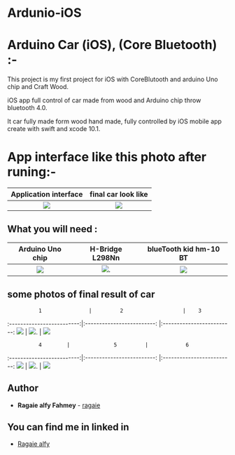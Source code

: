 # Ardunio-iOS


# Arduino Car (iOS), (Core Bluetooth) :-
This project is my first project for iOS with CoreBlutooth and arduino Uno chip and Craft Wood.

iOS app full control of car made from wood and Arduino chip throw bluetooth 4.0. 

It car fully made form wood hand made, fully controlled by iOS mobile app create with swift and xcode 10.1. 
# App interface like this photo after runing:-
Application interface          |      final car look like 
:-------------------------:|:-------------------------: 
![](https://github.com/ragaie/Ardunio-iOS/blob/master/TestPeripheral/screen%20shot%20/Simulator%20Screen%20Shot%20-%20iPhone%20Xʀ%20-%202019-11-02%20at%2021.44.01.png)  |![]( https://github.com/ragaie/Ardunio-iOS/blob/master/TestPeripheral/screen%20shot/IMG_2551.jpg)

## What you will need :



Arduino Uno chip             |  H-Bridge L298Nn           |      blueTooth kid hm-10 BT
:-------------------------:|:-------------------------:   |:-------------------------:
![](https://github.com/ragaie/Ardunio-iOS/blob/master/TestPeripheral/screen%20shot%20/Arduino%20Uno.jpg) |  ![](https://github.com/ragaie/Ardunio-iOS/blob/master/TestPeripheral/screen%20shot%20/H-Bridge%20L298N.jpg). |  ![](https://github.com/ragaie/Ardunio-iOS/blob/master/TestPeripheral/screen%20shot%20/hm-10%20BT.jpg)



##  some photos of final result of car 
              1               |         2                   |    3              
:-------------------------:|:-------------------------:  |:-------------------------:
![](https://github.com/ragaie/Ardunio-iOS/blob/master/TestPeripheral/screen%20shot/IMG_2537.jpg)  |  ![](https://github.com/ragaie/Ardunio-iOS/blob/master/TestPeripheral/screen%20shot/IMG_2544.jpg). |  ![](https://github.com/ragaie/Ardunio-iOS/blob/master/TestPeripheral/screen%20shot/IMG_2547.jpg)

              4        |              5         |            6              
:-------------------------:|:-------------------------:   |:-------------------------:
![](https://github.com/ragaie/Ardunio-iOS/blob/master/TestPeripheral/screen%20shot/IMG_2557.jpg)  |  ![](https://github.com/ragaie/Ardunio-iOS/blob/master/TestPeripheral/screen%20shot/IMG_2565.jpg). |  ![](https://github.com/ragaie/Ardunio-iOS/blob/master/TestPeripheral/screen%20shot/IMG_2570.jpg)


## Author

* **Ragaie alfy Fahmey**  - [ragaie](https://github.com/ragaie)

## You can find me in linked in 
- [Ragaie alfy](www.linkedin.com/in/ragaie-alfy)
